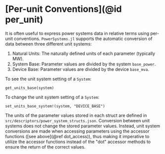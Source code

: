 # [Per-unit Conventions](@id per_unit)

It is often useful to express power systems data in relative terms using per-unit conventions.
`PowerSystems.jl` supports the automatic conversion of data between three different unit systems:

 1. Natural Units: The naturally defined units of each parameter (typically MW).
 2. System Base: Parameter values are divided by the system `base_power`.
 3. Device Base: Parameter values are divided by the device `base_mva`.

To see the unit system setting of a `System`:

```@repl system
get_units_base(system)
```

To change the unit system setting of a `System`:

```@repl system
set_units_base_system!(system, "DEVICE_BASE")
```

The units of the parameter values stored in each struct are defined in
`src/descriptors/power_system_structs.json`. Conversion between unit systems does not change
the stored parameter values. Instead, unit system conversions are made when accessing
parameters using the accessor functions ([see above](@ref dot_access)), thus making it
imperative to utilize the accessor functions instead of the "dot" accessor methods to
ensure the return of the correct values.
